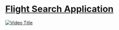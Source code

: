 # [Flight Search Application](https://toursandtravels-7sng.onrender.com)

[![Video Title](https://img.youtube.com/vi/Uk5gadtpViQ/0.jpg)](https://www.youtube.com/watch?v=Uk5gadtpViQ)
